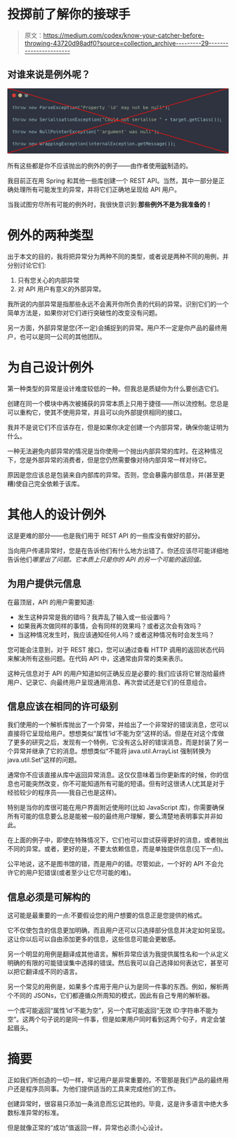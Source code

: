 # 投掷前了解你的接球手

> 原文：<https://medium.com/codex/know-your-catcher-before-throwing-43720d98adf0?source=collection_archive---------29----------------------->

## 对谁来说是例外呢？

![](img/1a5aec4957c5077082a93e569a1abc12.png)

所有这些都是你不应该抛出的例外的例子——由作者使用[碳](https://carbon.now.sh/)制造的。

我目前正在用 Spring 和其他一些库创建一个 REST API。当然，其中一部分是正确处理所有可能发生的异常，并将它们正确地呈现给 API 用户。

当我试图穷尽所有可能的例外时，我很快意识到:**那些例外不是为我准备的！**

# 例外的两种类型

出于本文的目的，我将把异常分为两种不同的类型，或者说是两种不同的用例，并分别讨论它们:

1.  只有您关心的内部异常
2.  对 API 用户有意义的外部异常。

我所说的内部异常是指那些永远不会离开你所负责的代码的异常。识别它们的一个简单方法是，如果你对它们进行突破性的改变没有问题。

另一方面，外部异常是您(不一定)会捕捉到的异常。用户不一定是你产品的最终用户，也可以是同一公司的其他团队。

# 为自己设计例外

第一种类型的异常是设计难度较低的一种。但我总是质疑你为什么要创造它们。

创建在同一个模块中再次被捕获的异常本质上只用于捷径——所以流控制。您总是可以重构它，使其不使用异常，并且可以向外部提供相同的接口。

我并不是说它们不应该存在，但是如果你决定创建一个内部异常，确保你能证明为什么。

一种无法避免内部异常的情况是当你使用一个抛出内部异常的库时。在这种情况下，您是外部异常的消费者，但是您仍然需要像对待内部异常一样对待它。

原因是您应该总是包装来自内部库的异常。否则，您会暴露内部信息，并(甚至更糟)使自己完全依赖于该库。

# 其他人的设计例外

这是更难的部分——也是我们用于 REST API 的一些库没有做好的部分。

当向用户传递异常时，您是在告诉他们有什么地方出错了。你还应该尽可能详细地告诉他们*哪里出了问题。它本质上只是你的 API 的另一个可能的返回值。*

## 为用户提供元信息

在最顶层，API 的用户需要知道:

*   发生这种异常是我的错吗？我弄乱了输入或一些设置吗？
*   如果我再次做同样的事情，会有同样的效果吗？或者这次会有效吗？
*   当这种情况发生时，我应该通知任何人吗？或者这种情况有时会发生吗？

您可能会注意到，对于 REST 接口，您可以通过查看 HTTP 调用的返回状态代码来解决所有这些问题。在代码 API 中，这通常由异常的类来表示。

这种元信息对于 API 的用户知道如何正确反应是必要的:我们应该将它冒泡给最终用户、记录它、向最终用户呈现通用消息、再次尝试还是它们的任意组合。

## 信息应该在相同的许可级别

我们使用的一个解析库抛出了一个异常，并给出了一个非常好的错误消息，您可以直接将它呈现给用户。想想类似“属性‘id’不能为空”这样的话。但是在对这个库做了更多的研究之后，发现有一个特例，它没有这么好的错误消息，而是封装了另一个异常并继承了它的消息。想想类似“不能将 java.util.ArrayList 强制转换为 java.util.Set”这样的问题。

通常你不应该直接从库中返回异常消息。这仅仅意味着当你更新库的时候，你的信息也可能突然改变，你不可能知道所有可能的短语。但有时这很诱人(尤其是对于经验较少的程序员——我自己也是这样)。

特别是当你的库很可能在用户界面附近使用时(比如 JavaScript 库)，你需要确保所有可能的信息要么总是能被一般的最终用户理解，要么清楚地表明事实并非如此。

在上面的例子中，即使在特殊情况下，它们也可以尝试获得更好的消息，或者抛出不同的异常。或者，更好的是，不要太依赖信息，而是单独提供信息(见下一点)。

公平地说，这不是图书馆的错，而是用户的错。尽管如此，一个好的 API 不会允许它的用户犯错误(或者至少让它尽可能的难)。

## 信息必须是可解构的

这可能是最重要的一点:不要假设您的用户想要的信息正是您提供的格式。

它不仅使包含的信息更加明确，而且用户还可以只选择部分信息并决定如何呈现。这让你以后可以自由添加更多的信息，这些信息可能会更敏感。

另一个明显的用例是翻译成其他语言。解析异常应该为我提供属性名和一个从定义明确的有限的可能错误集中选择的错误。然后我可以自己选择如何表达它，甚至可以把它翻译成不同的语言。

另一个常见的用例是，如果多个库用于用户认为是同一件事的东西。例如，解析两个不同的 JSONs，它们都遵循众所周知的模式，因此有自己专用的解析器。

一个库可能返回“属性‘id’不能为空”，另一个库可能返回“无效 ID:字符串不能为空”。这两个句子说的是同一件事，但是如果用户同时看到这两个句子，肯定会皱起眉头。

# 摘要

正如我们所创造的一切一样，牢记用户是非常重要的。不管那是我们产品的最终用户还是程序员同事。为他们提供适当的工具来完成他们的工作。

创建异常时，很容易只添加一条消息而忘记其他的。毕竟，这是许多语言中绝大多数标准异常的标准。

但是就像正常的“成功”值返回一样，异常也必须小心设计。
